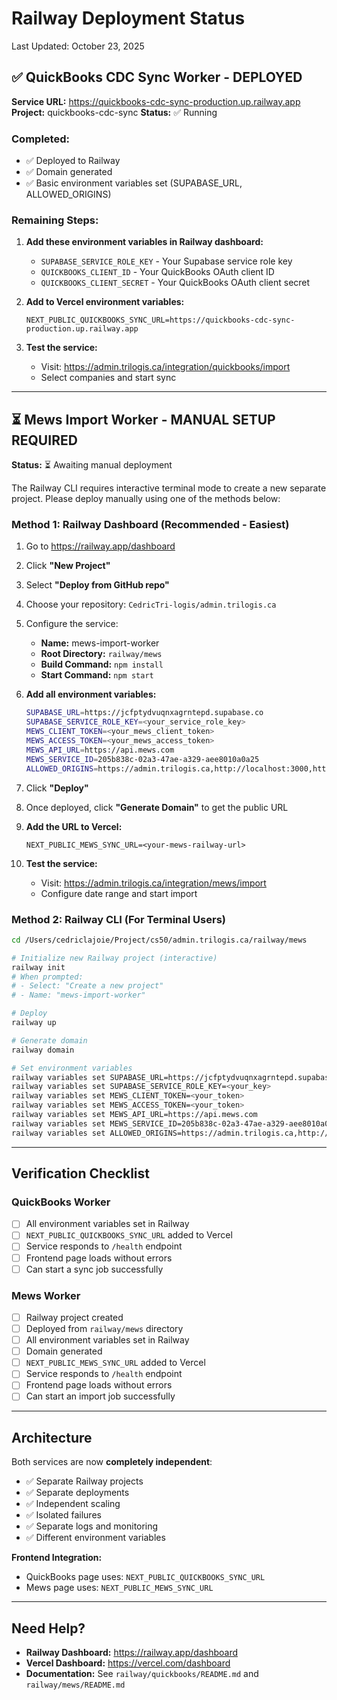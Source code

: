 # Railway Deployment Status

Last Updated: October 23, 2025

## ✅ QuickBooks CDC Sync Worker - DEPLOYED

**Service URL:** https://quickbooks-cdc-sync-production.up.railway.app
**Project:** quickbooks-cdc-sync
**Status:** ✅ Running

### Completed:
- ✅ Deployed to Railway
- ✅ Domain generated
- ✅ Basic environment variables set (SUPABASE_URL, ALLOWED_ORIGINS)

### Remaining Steps:
1. **Add these environment variables in Railway dashboard:**
   - `SUPABASE_SERVICE_ROLE_KEY` - Your Supabase service role key
   - `QUICKBOOKS_CLIENT_ID` - Your QuickBooks OAuth client ID
   - `QUICKBOOKS_CLIENT_SECRET` - Your QuickBooks OAuth client secret

2. **Add to Vercel environment variables:**
   ```
   NEXT_PUBLIC_QUICKBOOKS_SYNC_URL=https://quickbooks-cdc-sync-production.up.railway.app
   ```

3. **Test the service:**
   - Visit: https://admin.trilogis.ca/integration/quickbooks/import
   - Select companies and start sync

---

## ⏳ Mews Import Worker - MANUAL SETUP REQUIRED

**Status:** ⏳ Awaiting manual deployment

The Railway CLI requires interactive terminal mode to create a new separate project. Please deploy manually using one of the methods below:

### Method 1: Railway Dashboard (Recommended - Easiest)

1. Go to https://railway.app/dashboard
2. Click **"New Project"**
3. Select **"Deploy from GitHub repo"**
4. Choose your repository: `CedricTri-logis/admin.trilogis.ca`
5. Configure the service:
   - **Name:** mews-import-worker
   - **Root Directory:** `railway/mews`
   - **Build Command:** `npm install`
   - **Start Command:** `npm start`

6. **Add all environment variables:**
   ```bash
   SUPABASE_URL=https://jcfptydvuqnxagrntepd.supabase.co
   SUPABASE_SERVICE_ROLE_KEY=<your_service_role_key>
   MEWS_CLIENT_TOKEN=<your_mews_client_token>
   MEWS_ACCESS_TOKEN=<your_mews_access_token>
   MEWS_API_URL=https://api.mews.com
   MEWS_SERVICE_ID=205b838c-02a3-47ae-a329-aee8010a0a25
   ALLOWED_ORIGINS=https://admin.trilogis.ca,http://localhost:3000,https://admin-trilogis-4m4yyxesv-cedric-lajoies-projects.vercel.app
   ```

7. Click **"Deploy"**

8. Once deployed, click **"Generate Domain"** to get the public URL

9. **Add the URL to Vercel:**
   ```
   NEXT_PUBLIC_MEWS_SYNC_URL=<your-mews-railway-url>
   ```

10. **Test the service:**
    - Visit: https://admin.trilogis.ca/integration/mews/import
    - Configure date range and start import

### Method 2: Railway CLI (For Terminal Users)

```bash
cd /Users/cedriclajoie/Project/cs50/admin.trilogis.ca/railway/mews

# Initialize new Railway project (interactive)
railway init
# When prompted:
# - Select: "Create a new project"
# - Name: "mews-import-worker"

# Deploy
railway up

# Generate domain
railway domain

# Set environment variables
railway variables set SUPABASE_URL=https://jcfptydvuqnxagrntepd.supabase.co
railway variables set SUPABASE_SERVICE_ROLE_KEY=<your_key>
railway variables set MEWS_CLIENT_TOKEN=<your_token>
railway variables set MEWS_ACCESS_TOKEN=<your_token>
railway variables set MEWS_API_URL=https://api.mews.com
railway variables set MEWS_SERVICE_ID=205b838c-02a3-47ae-a329-aee8010a0a25
railway variables set ALLOWED_ORIGINS=https://admin.trilogis.ca,http://localhost:3000
```

---

## Verification Checklist

### QuickBooks Worker
- [ ] All environment variables set in Railway
- [ ] `NEXT_PUBLIC_QUICKBOOKS_SYNC_URL` added to Vercel
- [ ] Service responds to `/health` endpoint
- [ ] Frontend page loads without errors
- [ ] Can start a sync job successfully

### Mews Worker
- [ ] Railway project created
- [ ] Deployed from `railway/mews` directory
- [ ] All environment variables set in Railway
- [ ] Domain generated
- [ ] `NEXT_PUBLIC_MEWS_SYNC_URL` added to Vercel
- [ ] Service responds to `/health` endpoint
- [ ] Frontend page loads without errors
- [ ] Can start an import job successfully

---

## Architecture

Both services are now **completely independent**:

- ✅ Separate Railway projects
- ✅ Separate deployments
- ✅ Independent scaling
- ✅ Isolated failures
- ✅ Separate logs and monitoring
- ✅ Different environment variables

**Frontend Integration:**
- QuickBooks page uses: `NEXT_PUBLIC_QUICKBOOKS_SYNC_URL`
- Mews page uses: `NEXT_PUBLIC_MEWS_SYNC_URL`

---

## Need Help?

- **Railway Dashboard:** https://railway.app/dashboard
- **Vercel Dashboard:** https://vercel.com/dashboard
- **Documentation:** See `railway/quickbooks/README.md` and `railway/mews/README.md`
